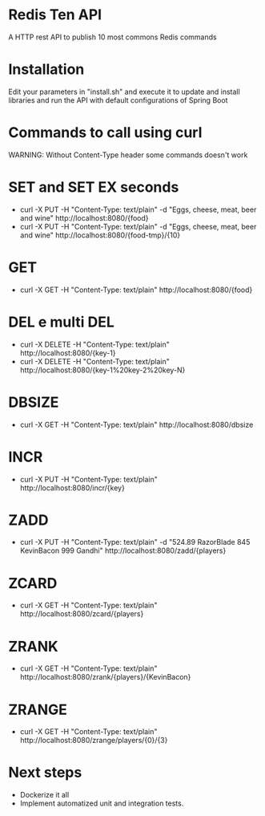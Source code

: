 # Redis Ten API
A HTTP rest API to publish 10 most commons Redis commands

# Installation
Edit your parameters in "install.sh" and execute it to update and install libraries and run the API with default configurations of Spring Boot

# Commands to call using curl
WARNING: Without Content-Type header some commands doesn't work
# SET and SET EX seconds
- curl -X PUT -H "Content-Type: text/plain" -d "Eggs, cheese, meat, beer and wine" http://localhost:8080/{food}
- curl -X PUT -H "Content-Type: text/plain" -d "Eggs, cheese, meat, beer and wine" http://localhost:8080/{food-tmp}/{10}

# GET
- curl -X GET -H "Content-Type: text/plain" http://localhost:8080/{food}

# DEL e multi DEL
- curl -X DELETE -H "Content-Type: text/plain" http://localhost:8080/{key-1}
- curl -X DELETE -H "Content-Type: text/plain" http://localhost:8080/{key-1%20key-2%20key-N}

# DBSIZE
- curl -X GET -H "Content-Type: text/plain" http://localhost:8080/dbsize

# INCR
- curl -X PUT -H "Content-Type: text/plain" http://localhost:8080/incr/{key}

# ZADD
- curl -X PUT -H "Content-Type: text/plain" -d "524.89 RazorBlade 845 KevinBacon 999 Gandhi" http://localhost:8080/zadd/{players}

# ZCARD
- curl -X GET -H "Content-Type: text/plain" http://localhost:8080/zcard/{players}

# ZRANK
- curl -X GET -H "Content-Type: text/plain" http://localhost:8080/zrank/{players}/{KevinBacon}

# ZRANGE
- curl -X GET -H "Content-Type: text/plain" http://localhost:8080/zrange/players/{0}/{3}

# Next steps
- Dockerize it all
- Implement automatized unit and integration tests.
